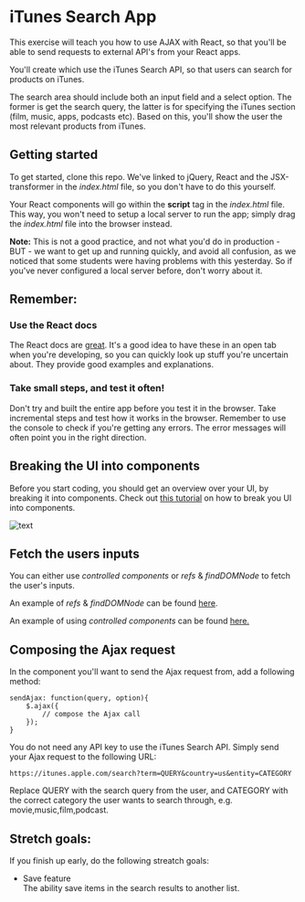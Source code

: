 # iTunes Search App

This exercise will teach you how to use AJAX with React, so that you'll be able to send requests to external API's from your React apps.

You'll create which use the iTunes Search API, so that users can search for products on iTunes.

The search area should include both an input field and a select option. The former is get the search query, the latter is for specifying the iTunes section (film, music, apps, podcasts etc). Based on this, you'll show the user the most relevant products from iTunes.

## Getting started

To get started, clone this repo. We've linked to jQuery, React and the JSX-transformer in the *index.html* file, so you don't have to do this yourself.  

Your React components will go within the **script** tag in the *index.html* file. This way, you won't need to setup a local server to run the app; simply drag the *index.html* file into the browser instead. 

**Note:** This is not a good practice, and not what you'd do in production - BUT - we want to get up and running quickly, and avoid all confusion, as we noticed that some students were having problems with this yesterday. So if you've never configured a local server before, don't worry about it.

## Remember:

### Use the React docs 
The React docs are [great](https://facebook.github.io/react/docs/getting-started.html). It's a good idea to have these in an open tab when you're developing, so you can quickly look up stuff you're uncertain about. They provide good examples and explanations.

### Take small steps, and test it often!

Don't try and built the entire app before you test it in the browser. Take incremental steps and test how it works in the browser. Remember to use the console to check if you're getting any errors. The error messages will often point you in the right direction.

## Breaking the UI into components

Before you start coding, you should get an overview over your UI, by breaking it into components. Check out [this tutorial](http://facebook.github.io/react/docs/thinking-in-react.html#step-1-break-the-ui-into-a-component-hierarchy) on how to break you UI into components.

![text](https://github.com/ReactForBeginners/exercise2-itunesapi/blob/gh-pages/ui.png?raw=true)

## Fetch the users inputs

You can either use *controlled components* or *refs* & *findDOMNode* to fetch the user's inputs.  

An example of *refs* & *findDOMNode* can be found [here](https://github.com/ReactForBeginners/course-overview/tree/master/lecture1#controlled-components). 

An example of using *controlled components* can be found [here.](https://github.com/ReactForBeginners/course-overview/tree/master/lecture1#refs-and-finddomnode)

## Composing the Ajax request

In the component you'll want to send the Ajax request from, add a following method:

	sendAjax: function(query, option){
		$.ajax({
			// compose the Ajax call
		});
	}


You do not need any API key to use the iTunes Search API. Simply send your Ajax request to the following URL:

	https://itunes.apple.com/search?term=QUERY&country=us&entity=CATEGORY

Replace QUERY with the search query from the user, and CATEGORY with the correct category the user wants to search through, e.g. movie,music,film,podcast.

## Stretch goals:

If you finish up early, do the following streatch goals:

* Save feature  
The ability save items in the search results to another list.
